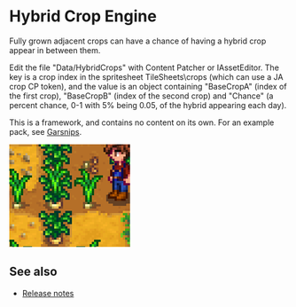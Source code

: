 ﻿# Hybrid Crop Engine
Fully grown adjacent crops can have a chance of having a hybrid crop appear in between them.

Edit the file "Data/HybridCrops" with Content Patcher or IAssetEditor. The key is a crop index in
the spritesheet TileSheets\crops (which can use a JA crop CP token), and the value is an object
containing "BaseCropA" (index of the first crop), "BaseCropB" (index of the second crop) and
"Chance" (a percent chance, 0-1 with 5% being 0.05, of the hybrid appearing each day).

This is a framework, and contains no content on its own. For an example pack, see
[Garsnips](https://spacechase0.com/files/sdvmod/HCE_Garsnips.zip).

![](screenshot.png)

## See also
* [Release notes](release-notes.md)
